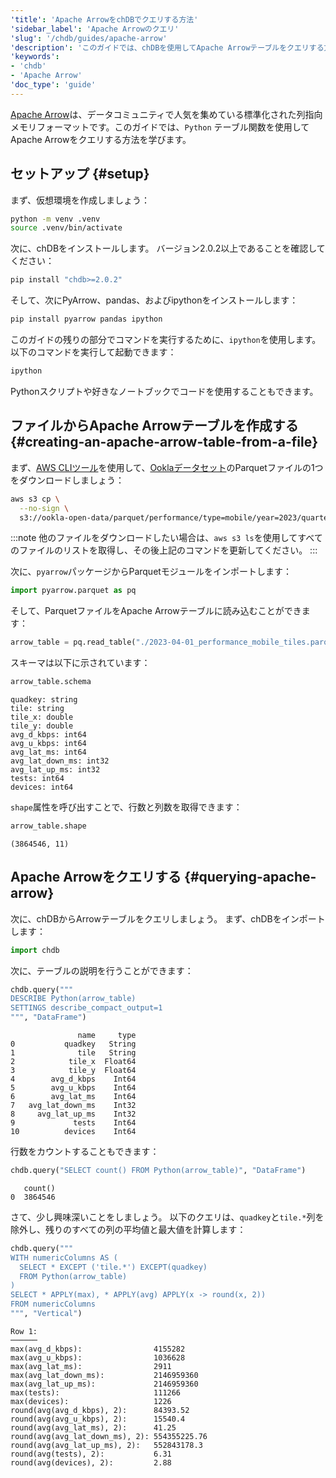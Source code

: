 ```yaml
---
'title': 'Apache ArrowをchDBでクエリする方法'
'sidebar_label': 'Apache Arrowのクエリ'
'slug': '/chdb/guides/apache-arrow'
'description': 'このガイドでは、chDBを使用してApache Arrowテーブルをクエリする方法を学びます'
'keywords':
- 'chdb'
- 'Apache Arrow'
'doc_type': 'guide'
---
```


[Apache Arrow](https://arrow.apache.org/)は、データコミュニティで人気を集めている標準化された列指向メモリフォーマットです。このガイドでは、`Python` テーブル関数を使用してApache Arrowをクエリする方法を学びます。

## セットアップ {#setup}

まず、仮想環境を作成しましょう：

```bash
python -m venv .venv
source .venv/bin/activate
```

次に、chDBをインストールします。
バージョン2.0.2以上であることを確認してください：

```bash
pip install "chdb>=2.0.2"
```

そして、次にPyArrow、pandas、およびipythonをインストールします：

```bash
pip install pyarrow pandas ipython
```

このガイドの残りの部分でコマンドを実行するために、`ipython`を使用します。以下のコマンドを実行して起動できます：

```bash
ipython
```

Pythonスクリプトや好きなノートブックでコードを使用することもできます。

## ファイルからApache Arrowテーブルを作成する {#creating-an-apache-arrow-table-from-a-file}

まず、[AWS CLIツール](https://aws.amazon.com/cli/)を使用して、[Ooklaデータセット](https://github.com/teamookla/ookla-open-data)のParquetファイルの1つをダウンロードしましょう：

```bash
aws s3 cp \
  --no-sign \
  s3://ookla-open-data/parquet/performance/type=mobile/year=2023/quarter=2/2023-04-01_performance_mobile_tiles.parquet .
```

:::note
他のファイルをダウンロードしたい場合は、`aws s3 ls`を使用してすべてのファイルのリストを取得し、その後上記のコマンドを更新してください。
:::

次に、`pyarrow`パッケージからParquetモジュールをインポートします：

```python
import pyarrow.parquet as pq
```

そして、ParquetファイルをApache Arrowテーブルに読み込むことができます：

```python
arrow_table = pq.read_table("./2023-04-01_performance_mobile_tiles.parquet")
```

スキーマは以下に示されています：

```python
arrow_table.schema
```

```text
quadkey: string
tile: string
tile_x: double
tile_y: double
avg_d_kbps: int64
avg_u_kbps: int64
avg_lat_ms: int64
avg_lat_down_ms: int32
avg_lat_up_ms: int32
tests: int64
devices: int64
```

`shape`属性を呼び出すことで、行数と列数を取得できます：

```python
arrow_table.shape
```

```text
(3864546, 11)
```

## Apache Arrowをクエリする {#querying-apache-arrow}

次に、chDBからArrowテーブルをクエリしましょう。
まず、chDBをインポートします：

```python
import chdb
```

次に、テーブルの説明を行うことができます：

```python
chdb.query("""
DESCRIBE Python(arrow_table)
SETTINGS describe_compact_output=1
""", "DataFrame")
```

```text
               name     type
0           quadkey   String
1              tile   String
2            tile_x  Float64
3            tile_y  Float64
4        avg_d_kbps    Int64
5        avg_u_kbps    Int64
6        avg_lat_ms    Int64
7   avg_lat_down_ms    Int32
8     avg_lat_up_ms    Int32
9             tests    Int64
10          devices    Int64
```

行数をカウントすることもできます：

```python
chdb.query("SELECT count() FROM Python(arrow_table)", "DataFrame")
```

```text
   count()
0  3864546
```

さて、少し興味深いことをしましょう。
以下のクエリは、`quadkey`と`tile.*`列を除外し、残りのすべての列の平均値と最大値を計算します：

```python
chdb.query("""
WITH numericColumns AS (
  SELECT * EXCEPT ('tile.*') EXCEPT(quadkey)
  FROM Python(arrow_table)
)
SELECT * APPLY(max), * APPLY(avg) APPLY(x -> round(x, 2))
FROM numericColumns
""", "Vertical")
```

```text
Row 1:
──────
max(avg_d_kbps):                4155282
max(avg_u_kbps):                1036628
max(avg_lat_ms):                2911
max(avg_lat_down_ms):           2146959360
max(avg_lat_up_ms):             2146959360
max(tests):                     111266
max(devices):                   1226
round(avg(avg_d_kbps), 2):      84393.52
round(avg(avg_u_kbps), 2):      15540.4
round(avg(avg_lat_ms), 2):      41.25
round(avg(avg_lat_down_ms), 2): 554355225.76
round(avg(avg_lat_up_ms), 2):   552843178.3
round(avg(tests), 2):           6.31
round(avg(devices), 2):         2.88
```
